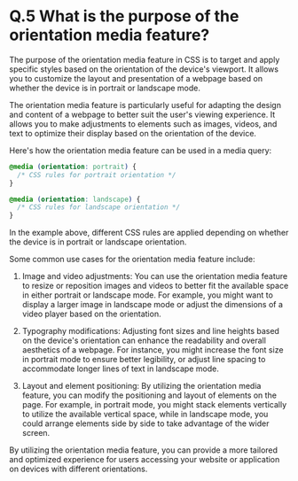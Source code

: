 # Q.5 What is the purpose of the orientation media feature?

The purpose of the orientation media feature in CSS is to target and apply specific styles based on the orientation of the device's viewport. It allows you to customize the layout and presentation of a webpage based on whether the device is in portrait or landscape mode.

The orientation media feature is particularly useful for adapting the design and content of a webpage to better suit the user's viewing experience. It allows you to make adjustments to elements such as images, videos, and text to optimize their display based on the orientation of the device.

Here's how the orientation media feature can be used in a media query:

```css
@media (orientation: portrait) {
  /* CSS rules for portrait orientation */
}

@media (orientation: landscape) {
  /* CSS rules for landscape orientation */
}
```

In the example above, different CSS rules are applied depending on whether the device is in portrait or landscape orientation.

Some common use cases for the orientation media feature include:

1. Image and video adjustments: You can use the orientation media feature to resize or reposition images and videos to better fit the available space in either portrait or landscape mode. For example, you might want to display a larger image in landscape mode or adjust the dimensions of a video player based on the orientation.

2. Typography modifications: Adjusting font sizes and line heights based on the device's orientation can enhance the readability and overall aesthetics of a webpage. For instance, you might increase the font size in portrait mode to ensure better legibility, or adjust line spacing to accommodate longer lines of text in landscape mode.

3. Layout and element positioning: By utilizing the orientation media feature, you can modify the positioning and layout of elements on the page. For example, in portrait mode, you might stack elements vertically to utilize the available vertical space, while in landscape mode, you could arrange elements side by side to take advantage of the wider screen.

By utilizing the orientation media feature, you can provide a more tailored and optimized experience for users accessing your website or application on devices with different orientations.
